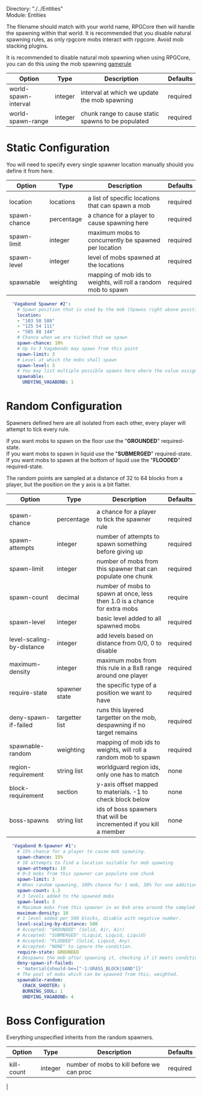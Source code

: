 Directory: "./../Entities"  
Module: Entities

The filename should match with your world name, RPGCore then will handle the spawning within that world. It is recommended that you disable natural spawning rules, as only rpgcore mobs interact with rpgcore. Avoid mob stacking plugins.

It is recommended to disable natural mob spawning when using RPGCore, you can do this using the mob spawning [gamerule](https://minecraft.gamepedia.com/Commands/gamerule)

| Option | Type | Description | Defaults |
|-|-|-|-|
| world-spawn-interval | integer | interval at which we update the mob spawning | required |
| world-spawn-range | integer | chunk range to cause static spawns to be populated | required |

# Static Configuration

You will need to specify every single spawner location manually should you define it from here.

| Option | Type | Description | Defaults |
|-|-|-|-|
| | | | |
| location | locations | a list of specific locations that can spawn a mob | required |
| spawn-chance | percentage | a chance for a player to cause spawning here | required |
| spawn-limit | integer | maximum mobs to concurrently be spawned per location | required |
| spawn-level | integer | level of mobs spawned at the locations | required |
| spawnable | weighting | mapping of mob ids to weights, will roll a random mob to spawn | required |

```yml
  'Vagabond Spawner #2':
    # Spawn position that is used by the mob (Spawns right above position)
    location: 
    - "103 58 588"
    - "125 54 111"
    - "585 88 144"
    # Chance when we are ticked that we spawn
    spawn-chance: 10%
    # Up to 3 Vagabonds may spawn from this point
    spawn-limit: 3
    # Level at which the mobs shall spawn
    spawn-level: 3
    # You may list multiple possible spawns here where the value assigned is the weight.
    spawnable:
      UNDYING_VAGABOND: 1
```

# Random Configuration

Spawners defined here are all isolated from each other, every player will attempt to tick every rule. 

If you want mobs to spawn on the floor use the "**GROUNDED**" required-state.  
If you want mobs to spawn in liquid use the "**SUBMERGED**" required-state.  
If you want mobs to spawn at the bottom of liquid use the "**FLOODED**" required-state.

The random points are sampled at a distance of 32 to 64 blocks from a player, but the position on the y axis is a bit flatter.

| Option | Type | Description | Defaults |
|-|-|-|-|
| | | | |
| spawn-chance | percentage | a chance for a player to tick the spawner rule | required |
| spawn-attempts | integer | number of attempts to spawn something before giving up | required |
| spawn-limit | integer | number of mobs from this spawner that can populate one chunk | required |
| spawn-count | decimal | number of mobs to spawn at once, less then 1.0 is a chance for extra mobs | require |
| spawn-level | integer | basic level added to all spawned mobs | required |
| level-scaling-by-distance | integer | add levels based on distance from 0/0, 0 to disable | required |
| maximum-density | integer | maximum mobs from this rule in a 8x8 range around one player | required |
| require-state | spawner state | the specific type of a position we want to have | required |
| deny-spawn-if-failed | targetter list | runs this layered targetter on the mob, despawning if no target remains | required |
| spawnable-random | weighting | mapping of mob ids to weights, will roll a random mob to spawn | required |
| region-requirement | string list | worldguard region ids, only one has to match | none |
| block-requirement | section | y-axis offset mapped to materials. -1 to check block below | none | 
| boss-spawns | string list | ids of boss spawners that will be incremented if you kill a member | none |

```yml
  'Vagabond R-Spawner #1':
    # 15% chance for a player to cause mob spawning.
    spawn-chance: 15%
    # 10 attempts to find a location suitable for mob spawning
    spawn-attempts: 10
    # 0~3 mobs from this spawner can populate one chunk
    spawn-limit: 3
    # When random spawning, 100% chance for 1 mob, 30% for one additional mob.
    spawn-count: 1.3
    # 3 levels added to the spawned mobs
    spawn-level: 3
    # Maximum mobs from this spawner in an 8x8 area around the sampled player
    maximum-density: 10
    # 1 level added per 500 blocks, disable with negative number.
    level-scaling-by-distance: 500
    # Accepted: "GROUNDED" (Solid, Air, Air) 
    # Accepted: "SUBMERGED" (Liquid, Liquid, Liquid)
    # Accepted: "FLOODED" (Solid, Liquid, Any) 
    # Accepted: "NONE" to ignore the condition.
    require-state: GROUNDED
    # Despawns the mob after spawning it, checking if it meets conditions.
    deny-spawn-if-failed:
    - 'material{should-be=["-1:GRASS_BLOCK|SAND"]}'
    # The pool of mobs which can be spawned from this, weighted.
    spawnable-random:
      CRACK_SHOOTER: 1
      BURNING_SOUL: 1
      UNDYING_VAGABOND: 4
```

# Boss Configuration

Everything unspecified inherits from the random spawners.

| Option | Type | Description | Defaults |
|-|-|-|-|
| | | | |
| kill-count | integer | number of mobs to kill before we can proc | required |
| 